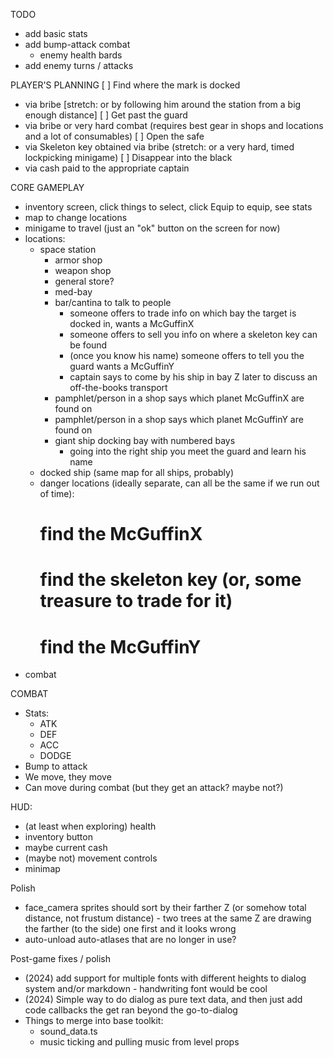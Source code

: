 TODO
* add basic stats
* add bump-attack combat
  * enemy health bards
* add enemy turns / attacks

PLAYER'S PLANNING
[ ] Find where the mark is docked
  - via bribe [stretch: or by following him around the station from a big enough distance]
[ ] Get past the guard
  - via bribe or very hard combat (requires best gear in shops and locations and a lot of consumables)
[ ] Open the safe
  - via Skeleton key obtained via bribe (stretch: or a very hard, timed lockpicking minigame)
[ ] Disappear into the black
  - via cash paid to the appropriate captain

CORE GAMEPLAY
* inventory screen, click things to select, click Equip to equip, see stats
* map to change locations
* minigame to travel (just an "ok" button on the screen for now)
* locations:
  * space station
    * armor shop
    * weapon shop
    * general store?
    * med-bay
    * bar/cantina to talk to people
      * someone offers to trade info on which bay the target is docked in, wants a McGuffinX
      * someone offers to sell you info on where a skeleton key can be found
      * (once you know his name) someone offers to tell you the guard wants a McGuffinY
      * captain says to come by his ship in bay Z later to discuss an off-the-books transport
    * pamphlet/person in a shop says which planet McGuffinX are found on
    * pamphlet/person in a shop says which planet McGuffinY are found on
    * giant ship docking bay with numbered bays
      * going into the right ship you meet the guard and learn his name
  * docked ship (same map for all ships, probably)
  * danger locations (ideally separate, can all be the same if we run out of time):
    # find the McGuffinX
    # find the skeleton key (or, some treasure to trade for it)
    # find the McGuffinY
* combat

COMBAT
* Stats:
  * ATK
  * DEF
  * ACC
  * DODGE
* Bump to attack
* We move, they move
* Can move during combat (but they get an attack? maybe not?)

HUD:
* (at least when exploring) health
* inventory button
* maybe current cash
* (maybe not) movement controls
* minimap


Polish
* face_camera sprites should sort by their farther Z (or somehow total distance, not frustum distance) - two trees at the same Z are drawing the farther (to the side) one first and it looks wrong
* auto-unload auto-atlases that are no longer in use?

Post-game fixes / polish
* (2024) add support for multiple fonts with different heights to dialog system and/or markdown - handwriting font would be cool
* (2024) Simple way to do dialog as pure text data, and then just add code callbacks the get ran beyond the go-to-dialog
* Things to merge into base toolkit:
  * sound_data.ts
  * music ticking and pulling music from level props
